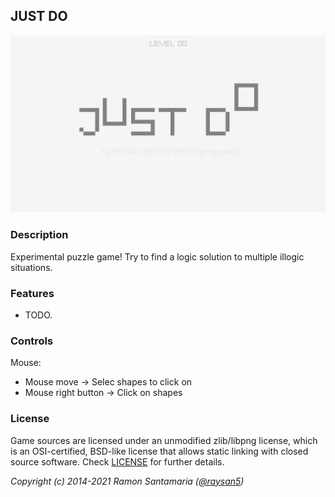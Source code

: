## JUST DO

![JUST DO](screenshots/screenshot000.png "JUST DO")

### Description

Experimental puzzle game! Try to find a logic solution to multiple illogic situations.

### Features

 - TODO.

### Controls

Mouse:
 - Mouse move -> Selec shapes to click on
 - Mouse right button -> Click on shapes


### License

Game sources are licensed under an unmodified zlib/libpng license, which is an OSI-certified, BSD-like license that allows static linking with closed source software. Check [LICENSE](LICENSE) for further details.

*Copyright (c) 2014-2021 Ramon Santamaria ([@raysan5](https://twitter.com/raysan5))*